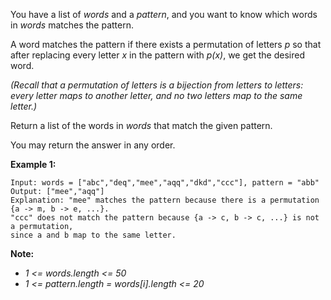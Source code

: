 You have a list of *words* and a *pattern*, and you want to know which words in *words* matches the pattern.

A word matches the pattern if there exists a permutation of letters *p* so that after replacing every letter *x* in the pattern with *p(x)*, we get the desired word.

_(Recall that a permutation of letters is a bijection from letters to letters: every letter maps to another letter, and no two letters map to the same letter.)_

Return a list of the words in *words* that match the given pattern.

You may return the answer in any order.


**Example 1:**
```
Input: words = ["abc","deq","mee","aqq","dkd","ccc"], pattern = "abb"
Output: ["mee","aqq"]
Explanation: "mee" matches the pattern because there is a permutation {a -> m, b -> e, ...}.
"ccc" does not match the pattern because {a -> c, b -> c, ...} is not a permutation,
since a and b map to the same letter.
```

**Note:**
* *1 <= words.length <= 50*
* *1 <= pattern.length = words[i].length <= 20*
